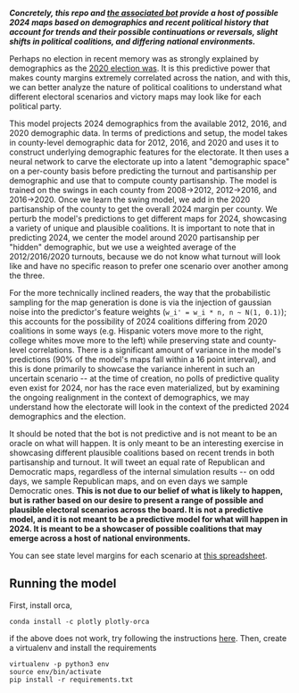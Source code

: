 **_Concretely, this repo and [the associated bot](https://twitter.com/bot_2024) provide a host of possible 2024 maps based on demographics and recent political history that account for trends and their possible continuations or reversals, slight shifts in political coalitions, and differing national environments._**

Perhaps no election in recent memory was as strongly explained by demographics as the [2020 election was](https://centerforpolitics.org/crystalball/articles/demographics-and-expectations-analyzing-biden-and-trumps-performances/). It is this predictive power that makes county margins extremely correlated across the nation, and with this, we can better analyze the nature of political coalitions to understand what different electoral scenarios and victory maps may look like for each political party.

This model projects 2024 demographics from the available 2012, 2016, and 2020 demographic data. In terms of predictions and setup, the model takes in county-level demographic data for 2012, 2016, and 2020 and uses it to construct underlying demographic features for the electorate. It then uses a neural network to carve the electorate up into a latent "demographic space" on a per-county basis before predicting the turnout and partisanship per demographic and use that to compute county partisanship. The model is trained on the swings in each county from 2008->2012, 2012->2016, and 2016->2020. Once we learn the swing model, we add in the 2020 partisanship of the county to get the overall 2024 margin per county. We perturb the model's predictions to get different maps for 2024, showcasing a variety of unique and plausible coalitions. It is important to note that in predicting 2024, we center the model around 2020 partisanship per "hidden" demographic, but we use a weighted average of the 2012/2016/2020 turnouts, because we do not know what turnout will look like and have no specific reason to prefer one scenario over another among the three. 

For the more technically inclined readers, the way that the probabilistic sampling for the map generation is done is via the injection of gaussian noise into the predictor's feature weights (`w_i' = w_i * n, n ~ N(1, 0.1)`); this accounts for the possibility of 2024 coalitions differing from 2020 coalitions in some ways (e.g. Hispanic voters move more to the right, college whites move more to the left) while preserving state and county-level correlations. There is a significant amount of variance in the model's predictions (90% of the model's maps fall within a 16 point interval), and this is done primarily to showcase the variance inherent in such an uncertain scenario -- at the time of creation, no polls of predictive quality even exist for 2024, nor has the race even materialized, but by examining the ongoing realignment in the context of demographics, we may understand how the electorate will look in the context of the predicted 2024 demographics and the election. 

It should be noted that the bot is not predictive and is not meant to be an oracle on what will happen. It is only meant to be an interesting exercise in showcasing different plausible coalitions based on recent trends in both partisanship and turnout. It will tweet an equal rate of Republican and Democratic maps, regardless of the internal simulation results -- on odd days, we sample Republican maps, and on even days we sample Democratic ones. **This is not due to our belief of what is likely to happen, but is rather based on our desire to present a range of possible and plausible electoral scenarios across the board. It is not a predictive model, and it is not meant to be a predictive model for what will happen in 2024. It is meant to be a showcaser of possible coalitions that may emerge across a host of national environments.**

You can see state level margins for each scenario at [this spreadsheet](https://docs.google.com/spreadsheets/d/1GD9GahVdiuYDR82Ne7oV_qW2hKwbL7cuyhgD1AhbZ48/edit#gid=0).


## Running the model

First, install orca,

```
conda install -c plotly plotly-orca
```

if the above does not work, try following the instructions [here](https://plotly.com/python/orca-management/).
Then, create a virtualenv and install the requirements

```
virtualenv -p python3 env
source env/bin/activate
pip install -r requirements.txt
```
